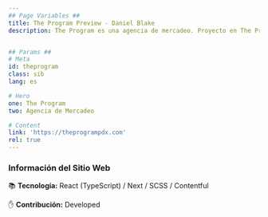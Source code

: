 ```yaml
---
## Page Variables ##
title: The Program Preview - Daniel Blake
description: The Program es una agencia de mercadeo. Proyecto en The Program.


## Params ##
# Meta
id: theprogram
class: sib
lang: es

# Hero
one: The Program
two: Agencia de Mercadeo

# Content
link: 'https://theprogrampdx.com'
rel: true
---
```


### Información del Sitio Web

📚 <b>Tecnología:</b>  React (TypeScript) / Next / SCSS / Contentful

✋ <b>Contribución:</b> Developed
